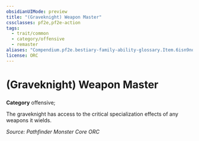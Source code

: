 ```yaml
---
obsidianUIMode: preview
title: "(Graveknight) Weapon Master"
cssclasses: pf2e,pf2e-action
tags:
  - trait/common
  - category/offensive
  - remaster
aliases: "Compendium.pf2e.bestiary-family-ability-glossary.Item.6isn9nqnvfRrC1wW"
license: ORC
---
```

# (Graveknight) Weapon Master

### 

**Category** offensive; 




The graveknight has access to the critical specialization effects of any weapons it wields.

*Source: Pathfinder Monster Core*
*ORC*